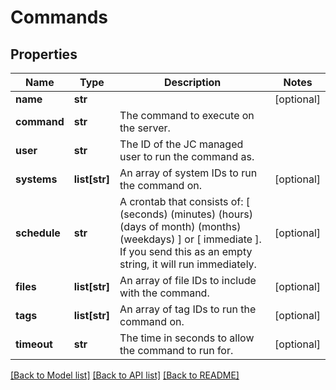 # Commands

## Properties
Name | Type | Description | Notes
------------ | ------------- | ------------- | -------------
**name** | **str** |  | [optional] 
**command** | **str** | The command to execute on the server. | 
**user** | **str** | The ID of the JC managed user to run the command as. | 
**systems** | **list[str]** | An array of system IDs to run the command on. | [optional] 
**schedule** | **str** | A crontab that consists of: [ (seconds) (minutes) (hours) (days of month) (months) (weekdays) ] or [ immediate ]. If you send this as an empty string, it will run immediately.  | [optional] 
**files** | **list[str]** | An array of file IDs to include with the command. | [optional] 
**tags** | **list[str]** | An array of tag IDs to run the command on. | [optional] 
**timeout** | **str** | The time in seconds to allow the command to run for. | [optional] 

[[Back to Model list]](../README.md#documentation-for-models) [[Back to API list]](../README.md#documentation-for-api-endpoints) [[Back to README]](../README.md)



